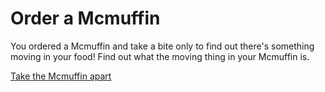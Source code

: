 # Order a Mcmuffin

You ordered a Mcmuffin and take a bite only to find out there's something moving in your food! Find out what the moving thing in your Mcmuffin is.

[Take the Mcmuffin apart](hospital.md)
